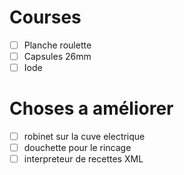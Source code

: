 # Courses
- [ ] Planche roulette
- [ ] Capsules 26mm
- [ ] Iode

# Choses a améliorer

- [ ] robinet sur la cuve electrique
- [ ] douchette pour le rincage
- [ ] interpreteur de recettes XML
